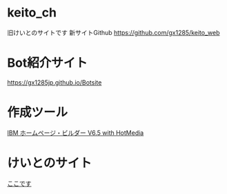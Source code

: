 # keito_ch
旧けいとのサイトです
新サイトGithub
https://github.com/gx1285/keito_web
# Bot紹介サイト
https://gx1285jp.github.io/Botsite
# 作成ツール
[IBM ホームページ・ビルダー V6.5 with HotMedia](https://www-01.ibm.com/common/ssi/ShowDoc.wss?docURL=/common/ssi/rep_ca/9/760/SBD01019/index.html&lang=ja&request_locale=ja)
# けいとのサイト
[ここです](https://gx1285jp.github.io/keito_ch/)
